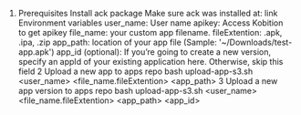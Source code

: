 1. Prerequisites
Install ack package
Make sure ack was installed at: link
Environment variables
user_name: User name
apikey: Access Kobition to get apikey
file_name: your custom app filename. fileExtention: .apk, .ipa, .zip
app_path: location of your app file (Sample: '~/Downloads/test-app.apk')
app_id (optional): If you’re going to create a new version, specify an appId of your existing application here. Otherwise, skip this field
2 Upload a new app to apps repo
bash upload-app-s3.sh <user_name> <apikey> <file_name.fileExtention> <app_path>
3 Upload a new app version to apps repo
bash upload-app-s3.sh <user_name> <apikey> <file_name.fileExtention> <app_path> <app_id>
